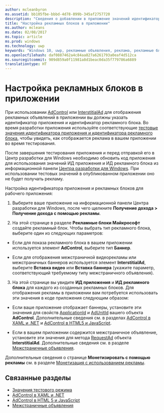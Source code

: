 ```yaml
---
author: mcleanbyron
ms.assetid: bb105fbe-bbbd-4d78-899b-345af2757720
description: "Сведения о добавлении в приложение значений идентификатора приложения и идентификатора рекламного блока из информационной панели Центра разработки для Windows перед отправкой приложения в Магазин."
title: "Настройка рекламных блоков в приложении"
ms.author: mcleans
ms.date: 02/08/2017
ms.topic: article
ms.prod: windows
ms.technology: uwp
keywords: "Windows 10, uwp, рекламные объявления, реклама, рекламные блоки"
ms.openlocfilehash: daf0887462a4c84aa827a6261793a0eaf4d512ca
ms.sourcegitcommit: 909d859a0f11981a8d1beac0da35f779786a6889
translationtype: HT
---
```

# <a name="set-up-ad-units-in-your-app"></a>Настройка рекламных блоков в приложении




При использовании [AdControl](https://msdn.microsoft.com/library/windows/apps/microsoft.advertising.winrt.ui.adcontrol.aspx) или [InterstitialAd](https://msdn.microsoft.com/library/windows/apps/microsoft.advertising.winrt.ui.interstitialad.aspx) для отображения рекламных объявлений в приложении вы должны указать идентификатор приложения и идентификатор рекламного блока. Во время разработки приложения используйте соответствующие [тестовые значения идентификатора приложения и идентификатора рекламного блока](test-mode-values.md), чтобы увидеть, как отображается реклама в вашем приложении во время тестирования.

После завершения тестирования приложения и перед отправкой его в Центр разработки для Windows необходимо обновить код приложения для использования значений ИД приложения и ИД рекламного блока из информационной панели [Центра разработки для Windows](https://msdn.microsoft.com/library/windows/apps/mt170658.aspx). При использовании тестовых значений в опубликованном приложении оно не будет получать рекламу.

Настройка идентификатора приложения и рекламных блоков для рабочего приложения:

1.  Выберите ваше приложение на информационной панели Центра разработки для Windows, после чего щелкните **Получение дохода > Получение дохода с помощью рекламы**.

2.  На этой странице в разделе **Рекламные блоки Майкрософт** создайте рекламный блок. Чтобы выбрать тип рекламного блока, выберите один из следующих параметров:

  * Если для показа рекламного блока в вашем приложении используется элемент **AdControl**, выберите тип **Баннер**.

  * Если для отображения межстраничной видеорекламы или межстраничных баннеров используется элемент **InterstitialAd**, выберите **Вставка видео** или **Вставка баннера** (укажите параметр, соответствующий требуемому типу межстраничного объявления).

3.  На этой странице вы увидите **ИД приложения** и **ИД рекламного блока** для каждого из созданных рекламных блоков. Для отображения рекламы в приложении вам потребуется использовать эти значения в коде приложения следующим образом:

  * Если ваше приложение отображает баннеры, установите эти значения для свойств [ApplicationId](https://msdn.microsoft.com/library/windows/apps/microsoft.advertising.winrt.ui.adcontrol.applicationid.aspx) и [AdUnitId](https://msdn.microsoft.com/library/windows/apps/microsoft.advertising.winrt.ui.adcontrol.adunitid.aspx) вашего объекта **AdControl**. Дополнительные сведения см. в разделах [AdControl в XAML и .NET](adcontrol-in-xaml-and--net.md) и [AdControl в HTML5 и JavaScript](adcontrol-in-html-5-and-javascript.md).

  * Если в вашем приложении содержится межстраничное объявление, установите эти значения для метода [RequestAd](https://msdn.microsoft.com/library/windows/apps/microsoft.advertising.winrt.ui.interstitialad.requestad.aspx) объекта **InterstitialAd**. Дополнительные сведения см. в разделе [Межстраничные объявления](interstitial-ads.md).

Дополнительные сведения о странице **Монетизировать с помощью рекламы** см. в разделе [Монетизация с использованием рекламы](../publish/monetize-with-ads.md).

## <a name="related-topics"></a>Связанные разделы

* [Значения тестового режима](test-mode-values.md)
* [AdControl в XAML и .NET](adcontrol-in-xaml-and--net.md)
* [AdControl в HTML 5 и JavaScript](adcontrol-in-html-5-and-javascript.md)
* [Межстраничные объявления](interstitial-ads.md)


 

 
